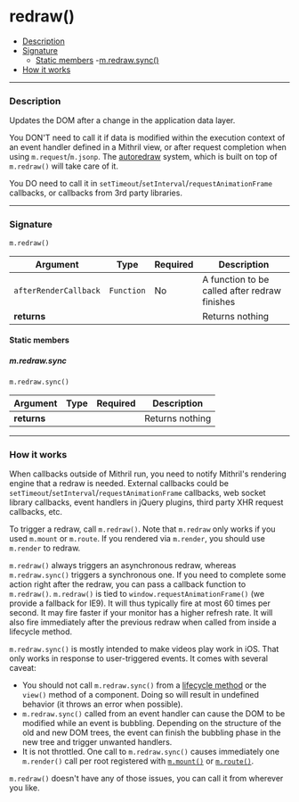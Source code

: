 # redraw()

- [Description](#description)
- [Signature](#signature)
	- [Static members](#static-members)
		-[m.redraw.sync()](#mredrawsync)
- [How it works](#how-it-works)

---

### Description

Updates the DOM after a change in the application data layer.

You DON'T need to call it if data is modified within the execution context of an event handler defined in a Mithril view, or after request completion when using `m.request`/`m.jsonp`. The [autoredraw](autoredraw.md) system, which is built on top of `m.redraw()` will take care of it.

You DO need to call it in `setTimeout`/`setInterval`/`requestAnimationFrame` callbacks, or callbacks from 3rd party libraries.

---

### Signature

`m.redraw()`

Argument              | Type                 | Required | Description
--------------------- | -------------------- | -------- | ---
`afterRenderCallback` | `Function`           | No       | A function to be called after redraw finishes
**returns**           |                      |          | Returns nothing

#### Static members

##### m.redraw.sync

`m.redraw.sync()`

Argument    | Type                 | Required | Description
----------- | -------------------- | -------- | ---
**returns** |                      |          | Returns nothing

---

### How it works

When callbacks outside of Mithril run, you need to notify Mithril's rendering engine that a redraw is needed. External callbacks could be `setTimeout`/`setInterval`/`requestAnimationFrame` callbacks, web socket library callbacks, event handlers in jQuery plugins, third party XHR request callbacks, etc.

To trigger a redraw, call `m.redraw()`. Note that `m.redraw` only works if you used `m.mount` or `m.route`. If you rendered via `m.render`, you should use `m.render` to redraw.

`m.redraw()` always triggers an asynchronous redraw, whereas `m.redraw.sync()` triggers a synchronous one. If you need to complete some action right after the redraw, you can pass a callback function to `m.redraw()`. `m.redraw()` is tied to `window.requestAnimationFrame()` (we provide a fallback for IE9). It will thus typically fire at most 60 times per second. It may fire faster if your monitor has a higher refresh rate. It will also fire immediately after the previous redraw when called from inside a lifecycle method.

`m.redraw.sync()` is mostly intended to make videos play work in iOS. That only works in response to user-triggered events. It comes with several caveat:

- You should not call `m.redraw.sync()` from a [lifecycle method](lifecycle-methods.md) or the `view()` method of a component. Doing so will result in undefined behavior (it throws an error when possible).
- `m.redraw.sync()` called from an event handler can cause the DOM to be modified while an event is bubbling. Depending on the structure of the old and new DOM trees, the event can finish the bubbling phase in the new tree and trigger unwanted handlers.
- It is not throttled. One call to `m.redraw.sync()` causes immediately one `m.render()` call per root registered with [`m.mount()`](mount.md) or [`m.route()`](route.md).

`m.redraw()` doesn't have any of those issues, you can call it from wherever you like.